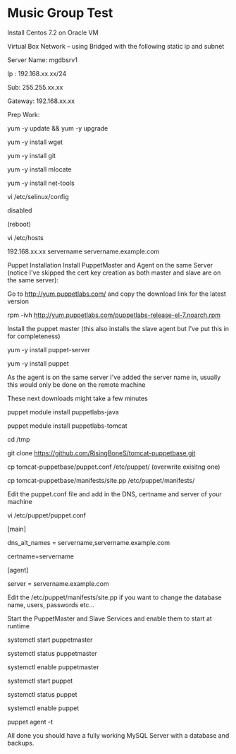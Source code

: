 Music Group Test
================

Install Centos 7.2 on Oracle VM

Virtual Box Network – using Bridged with the following static ip and subnet

Server Name: mgdbsrv1

Ip : 192.168.xx.xx/24

Sub: 255.255.xx.xx

Gateway: 192.168.xx.xx

Prep Work:

yum -y update && yum -y upgrade

yum -y install wget

yum -y install git

yum -y install mlocate

yum -y install net-tools

vi /etc/selinux/config

disabled

(reboot)

vi /etc/hosts

192.168.xx.xx servername servername.example.com

Puppet Installation Install PuppetMaster and Agent on the same Server (notice I've skipped the cert key creation as both master and slave are on the same server):

Go to http://yum.puppetlabs.com/ and copy the download link for the latest version

rpm -ivh http://yum.puppetlabs.com/puppetlabs-release-el-7.noarch.rpm

Install the puppet master (this also installs the slave agent but I've put this in for completeness)

yum -y install puppet-server

yum -y install puppet

As the agent is on the same server I've added the server name in, usually this would only be done on the remote machine

These next downloads might take a few minutes

puppet module install puppetlabs-java

puppet module install puppetlabs-tomcat

cd /tmp

git clone https://github.com/RisingBoneS/tomcat-puppetbase.git

cp tomcat-puppetbase/puppet.conf /etc/puppet/ (overwrite exisitng one)

cp tomcat-puppetbase/manifests/site.pp /etc/puppet/manifests/

Edit the puppet.conf file and add in the DNS, certname and server of your machine

vi /etc/puppet/puppet.conf

[main]

dns_alt_names = servername,servername.example.com

certname=servername

[agent]

server = servername.example.com

Edit the /etc/puppet/manifests/site.pp if you want to change the database name, users, passwords etc...

Start the PuppetMaster and Slave Services and enable them to start at runtime

systemctl start puppetmaster

systemctl status puppetmaster

systemctl enable puppetmaster

systemctl start puppet

systemctl status puppet

systemctl enable puppet

puppet agent -t

All done you should have a fully working MySQL Server with a database and backups.
